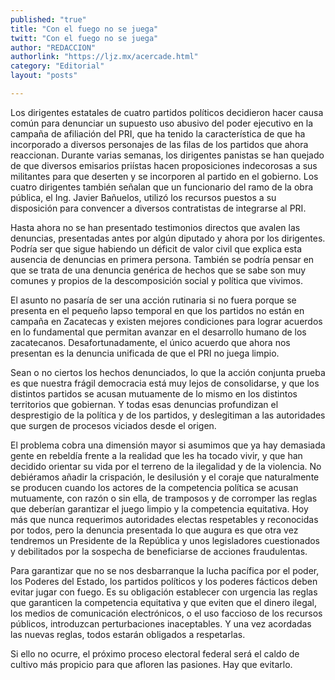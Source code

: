 ```yaml
---
published: "true"
title: "Con el fuego no se juega"
twitt: "Con el fuego no se juega"
author: "REDACCION"
authorlink: "https://ljz.mx/acercade.html"
category: "Editorial"
layout: "posts"

---
```



  Los dirigentes estatales de cuatro partidos políticos decidieron hacer causa común para denunciar un supuesto uso abusivo del poder ejecutivo en la campaña de afiliación del PRI, que ha tenido la característica de que ha incorporado a diversos personajes de las filas de los partidos que ahora reaccionan. Durante varias semanas, los dirigentes panistas se han quejado de que diversos emisarios priístas hacen proposiciones indecorosas a sus militantes para que deserten y se incorporen al partido en el gobierno. Los cuatro dirigentes también señalan que un funcionario del ramo de la obra pública, el Ing. Javier Bañuelos, utilizó los recursos puestos a su disposición para convencer a diversos contratistas de integrarse al PRI.



  Hasta ahora no se han presentado testimonios directos que avalen las denuncias, presentadas antes por algún diputado y ahora por los dirigentes. Podría ser que sigue habiendo un déficit de valor civil que explica esta ausencia de denuncias en primera persona. También se podría pensar en que se trata de una denuncia genérica de hechos que se sabe son muy comunes y propios de la descomposición social y política que vivimos.



  El asunto no pasaría de ser una acción rutinaria si no fuera porque se presenta en el pequeño lapso temporal en que los partidos no están en campaña en Zacatecas y existen mejores condiciones para lograr acuerdos en lo fundamental que permitan avanzar en el desarrollo humano de los zacatecanos. Desafortunadamente, el único acuerdo que ahora nos presentan es la denuncia unificada de que el PRI no juega limpio.



  Sean o no ciertos los hechos denunciados, lo que la acción conjunta prueba es que nuestra frágil democracia está muy lejos de consolidarse, y que los distintos partidos se acusan mutuamente de lo mismo en los distintos territorios que gobiernan. Y todas esas denuncias profundizan el desprestigio de la política y de los partidos, y deslegitiman a las autoridades que surgen de procesos viciados desde el origen.



  El problema cobra una dimensión mayor si asumimos que ya hay demasiada gente en rebeldía frente a la realidad que les ha tocado vivir, y que han decidido orientar su vida por el terreno de la ilegalidad y de la violencia. No debiéramos añadir la crispación, le desilusión y el coraje que naturalmente se producen cuando los actores de la competencia política se acusan mutuamente, con razón o sin ella, de tramposos y de corromper las reglas que deberían garantizar el juego limpio y la competencia equitativa. Hoy más que nunca requerimos autoridades electas respetables y reconocidas por todos, pero la denuncia presentada lo que augura es que otra vez tendremos un Presidente de la República y unos legisladores cuestionados y debilitados por la sospecha de beneficiarse de acciones fraudulentas.



  Para garantizar que no se nos desbarranque la lucha pacífica por el poder, los Poderes del Estado, los partidos políticos y los poderes fácticos deben evitar jugar con fuego. Es su obligación establecer con urgencia las reglas que garanticen la competencia equitativa y que eviten que el dinero ilegal, los medios de comunicación electrónicos, o el uso faccioso de los recursos públicos, introduzcan perturbaciones inaceptables. Y una vez acordadas las nuevas reglas, todos estarán obligados a respetarlas.



  Si ello no ocurre, el próximo proceso electoral federal será el caldo de cultivo más propicio para que afloren las pasiones. Hay que evitarlo.

